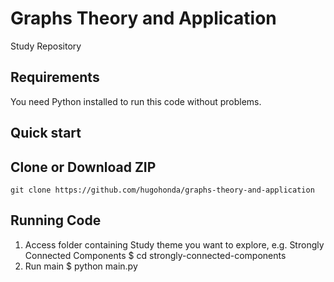 Graphs Theory and Application
=======================================

Study Repository

Requirements
------------
You need Python installed to run this code without problems.

Quick start
-----------
## Clone or Download ZIP
`git clone https://github.com/hugohonda/graphs-theory-and-application`

## Running Code
1. Access folder containing Study theme you want to explore, e.g. Strongly Connected Components
    $ cd strongly-connected-components
2. Run main
    $ python main.py